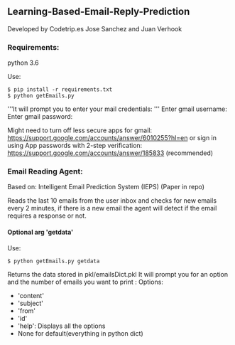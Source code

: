 ## Learning-Based-Email-Reply-Prediction

Developed by Codetrip.es 
Jose Sanchez and Juan Verhook


### Requirements:

python 3.6

Use: 

	$ pip install -r requirements.txt
	$ python getEmails.py

'''It will prompt you to enter your mail credentials: '''
	Enter gmail username: 
	Enter gmail password: 

Might need to turn off less secure apps for gmail: https://support.google.com/accounts/answer/6010255?hl=en 
or sign in using App passwords with 2-step verification: https://support.google.com/accounts/answer/185833 (recommended)

### Email Reading Agent:
Based on: Intelligent Email Prediction System (IEPS) (Paper in repo)

Reads the last 10 emails from the user inbox and checks for new emails every 2 minutes, if there is a new email the agent will detect if the email requires a response or not. 

#### Optional arg 'getdata'

Use:

	$ python getEmails.py getdata

Returns the data stored in pkl/emailsDict.pkl
It will prompt you for an option and the number of emails you want to print :
Options:
- 'content'
- 'subject'
- 'from'
- 'id'
- 'help': Displays all the options
- None for default(everything in python dict)





